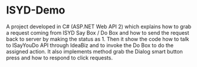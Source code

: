 # ISYD-Demo
A project developed in C# (ASP.NET Web API 2) which explains how to grab a request coming from ISYD Say Box / Do Box and how to send the request back to server by making the status as 1. Then it show the code how to talk to ISayYouDo API through IdeaBiz and to invoke the Do Box to do the assigned action. It also implements method grab the Dialog smart button press and how to respond to click requests.
